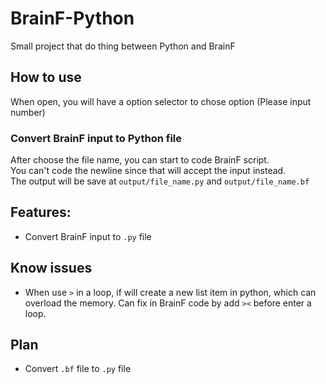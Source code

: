 # BrainF-Python
Small project that do thing between Python and BrainF

## How to use
When open, you will have a option selector to chose option (Please input number)
### Convert BrainF input to Python file
After choose the file name, you can start to code BrainF script. \
You can't code the newline since that will accept the input instead.\
The output will be save at `output/file_name.py` and `output/file_name.bf`

## Features:
* Convert BrainF input to `.py` file

## Know issues
* When use `>` in a loop, if will create a new list item in python, which can overload the memory. Can fix in BrainF code by add `><` before enter a loop.

## Plan
* Convert `.bf` file to `.py` file
